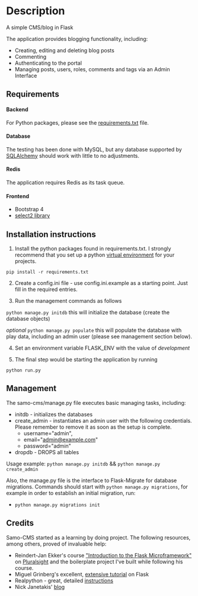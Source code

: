 # Description


A simple CMS/blog in Flask

The application provides blogging functionality, including:
* Creating, editing and deleting blog posts
* Commenting
* Authenticating to the portal
* Managing posts, users, roles, comments and tags via an Admin Interface


## Requirements

#### Backend
For Python packages, please see the [requirements.txt](requirements.txt) file.

#### Database
The testing has been done with MySQL, but any database supported by [SQLAlchemy](https://docs.sqlalchemy.org/en/latest/core/engines.html)  should work with little to no adjustments.

#### Redis
The application requires Redis as its task queue.

#### Frontend
* Bootstrap 4
* [select2 library](https://select2.github.io/)


## Installation instructions

1. Install the python packages found in requirements.txt. 
I strongly recommend that you set up a python [virtual environment](https://docs.python-guide.org/dev/virtualenvs/) for your projects.

`pip install -r requirements.txt`

2. Create a config.ini file - use config.ini.example as a starting point. Just fill in the required entries.

3. Run the management commands as follows

`python manage.py initdb` this will initialize the database (create the database objects)

*optional* `python manage.py populate` this will populate the database with play data, including an admin user (please see management section below).

4. Set an environment variable FLASK_ENV with the value of *development*

5. The final step would be starting the application by running

`python run.py`


## Management

The samo-cms/manage.py file executes basic managing tasks, including:
* initdb - initializes the databases
* create_admin - instantiates an admin user with the following credentials. Please remember to remove it as soon as the setup is complete. 
    * username="admin",
    * email="admin@example.com"
    * password="admin"
* dropdb - DROPS all tables

Usage example: 
`python manage.py initdb` &&
`python manage.py create_admin`

Also, the manage.py file is the interface to Flask-Migrate for database migrations. Commands should start with
`python manage.py migrations`, for example in order to establish an initial migration, run:
* `python manage.py migrations init`

## Credits

Samo-CMS started as a learning by doing project. The following resources, among others, proved of invaluable help:

* Reindert-Jan Ekker's course ["Introduction to the Flask Microframework"](https://github.com/gonzigonz/Pluralsight---Python-Flask-Apps) on [Pluralsight](https://www.pluralsight.com/courses/flask-micro-framework-introduction) and the boilerplate project I've built while following his course.
* Miguel Grinberg's excellent, [extensive tutorial](https://blog.miguelgrinberg.com/post/the-flask-mega-tutorial-part-i-hello-world) on Flask
* Realpython - great, detailed [instructions](https://realpython.com/handling-email-confirmation-in-flask/)
* Nick Janetakis' [blog](https://nickjanetakis.com/blog/dockerize-a-flask-celery-and-redis-application-with-docker-compose)
